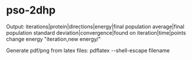 # pso-2dhp

Output: iterations|protein|directions|energy|final population average|final population standard deviation|convergence|found on iteration|time|points change energy "iteration,new energy/"

Generate pdf/png from latex files: pdflatex --shell-escape filename

